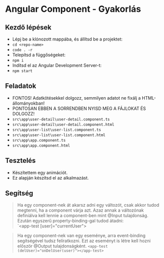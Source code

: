 # Angular Component - Gyakorlás

## Kezdő lépések
- Lépj be a klónozott mappába, és állítsd be a projektet:
- `cd <repo-name>`
- `code . -r`
- Telepítsd a függőségeket:
- `npm i`
- Indítsd el az Angular Development Server-t:
- `npm start`

## Feladatok
- FONTOS! Adatkötésekkel dolgozz, semmilyen adatot ne fixálj a HTML-állományokban!
- PONTOSAN EBBEN A SORRENDBEN NYISD MEG A FÁJLOKAT ÉS DOLGOZZ!
- `src\app\user-detail\user-detail.component.ts`
- `src\app\user-detail\user-detail.component.html`
- `src\app\user-list\user-list.component.ts`
- `src\app\user-list\user-list.component.html`
- `src\app\app.component.ts`
- `src\app\app.component.html`

## Tesztelés
- Készítettem egy animációt.
- Ez alapján készítsd el az alkalmazást.

## Segítség
> Ha egy component-nek át akarsz adni egy változót, csak 
akkor tudod megtenni, ha a component várja azt. Azaz annak 
a változónak definiálva kell lennie a component-ben mint 
@Input tulajdonság.  
> Ezután egyszerű property-binding-gal tudod átadni:  
> `<app-test [user]="currentUser"></app-test>  
  
> Ha egy component-nek van egy eseménye, arra event-binding 
segítségével tudsz felíratkozni. Ezt az eseményt is létre 
kell hozni először @Output tulajdonságként.
> `<app-test (delUser)="onDelUser(user)"></app-test>`
  

